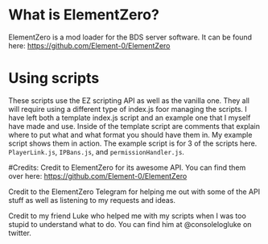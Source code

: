 # What is ElementZero?
ElementZero is a mod loader for the BDS server software. It can be found here: https://github.com/Element-0/ElementZero

# Using scripts
These scripts use the EZ scripting API as well as the vanilla one. They all will require using a different type of index.js foor managing the scripts.
I have left both a template index.js script and an example one that I myself have made and use.
Inside of the template script are comments that explain where to put what and what format you should have them in. My example script shows them in action. The example script is for 3 of the scripts here. `PlayerLink.js`, `IPBans.js`, and `permissionHandler.js`.

#Credits:
Credit to ElementZero for its awesome API. You can find them over here: https://github.com/Element-0/ElementZero

Credit to the ElementZero Telegram for helping me out with some of the API stuff as well as listening to my requests and ideas.

Credit to my friend Luke who helped me with my scripts when I was too stupid to understand what to do. You can find him at @consolelogluke on twitter.
